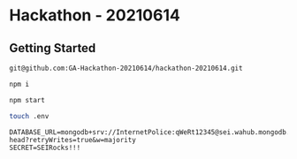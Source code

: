 # Hackathon - 20210614

## Getting Started

```zsh
git@github.com:GA-Hackathon-20210614/hackathon-20210614.git
```

```zsh
npm i
```

```zsh
npm start
```

```zsh
touch .env
```

```env
DATABASE_URL=mongodb+srv://InternetPolice:qWeRt12345@sei.wahub.mongodb.net/football-head?retryWrites=true&w=majority
SECRET=SEIRocks!!!
```
